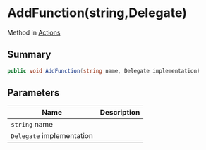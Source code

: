 # AddFunction(string,Delegate)

Method in [Actions](broken-reference)

## Summary

```csharp
public void AddFunction(string name, Delegate implementation)
```

## Parameters

| Name                      | Description |
| ------------------------- | ----------- |
| `string` name             |             |
| `Delegate` implementation |             |
